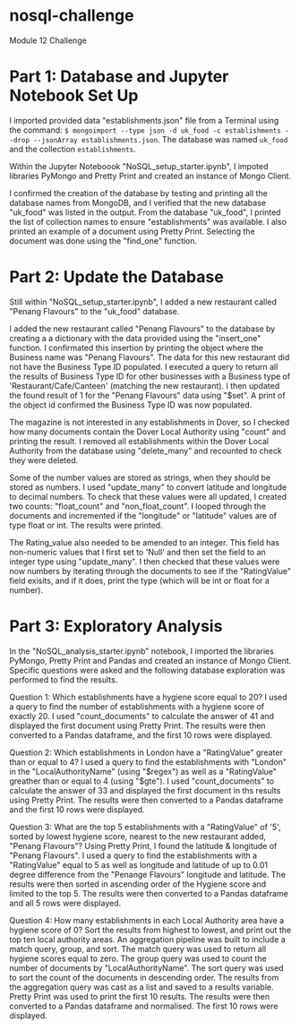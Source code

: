 # nosql-challenge
Module 12 Challenge


# Part 1: Database and Jupyter Notebook Set Up

I imported provided  data "establishments.json" file from a Terminal using the command: `$ mongoimport --type json -d uk_food -c establishments --drop --jsonArray establishments.json`. The database was named `uk_food` and the collection `establishments`.

Within the Jupyter Noteboook "NoSQL_setup_starter.ipynb", I impoted libraries PyMongo and Pretty Print and created an instance of Mongo Client.

I confirmed the creation of the database by testing and printing all the database names from MongoDB, and I verified that the new database "uk_food" was listed in the output.  From the database "uk_food", I printed the list of collection names to ensure "establishments" was available.  I also printed an example of a document using Pretty Print. Selecting the document was done using the "find_one" function. 


# Part 2: Update the Database

Still within "NoSQL_setup_starter.ipynb", I added a new restaurant called "Penang Flavours" to the "uk_food" database.

I added the new restaurant called "Penang Flavours" to the database by creating a a dictionary with the data provided using the "insert_one" function.  I confirmated this insertion by printing the object where the Business name was "Penang Flavours".  The data for this new restaurant did not have the Business Type ID populated.  I executed a query to return all the results of Business Type ID for other businesses with a Business type of 'Restaurant/Cafe/Canteen' (matching the new restaurant).  I then updated the found result of 1 for the "Penang Flavours" data using "$set".  A print of the object id confirmed the Business Type ID was now populated.

The magazine is not interested in any establishments in Dover, so I checked how many documents contain the Dover Local Authority using "count" and printing the result. I removed all establishments within the Dover Local Authority from the database using "delete_many" and recounted to check they were deleted.

Some of the number values are stored as strings, when they should be stored as numbers. I used "update_many" to convert latitude and longitude to decimal numbers.  To check that these values were all updated, I created two counts: "float_count" and "non_float_count".  I looped through the documents and incremented if the "longitude" or "latitude" values are of type float or int.  The results were printed.

The Rating_value also needed to be amended to an integer.  This field has non-numeric values that I first set to 'Null' and then set the field to an integer type using "update_many".  I then checked that these values were now numbers by iterating through the documents to see if the "RatingValue" field exisits, and if it does, print the type (which will be int or float for a number).


# Part 3: Exploratory Analysis

In the "NoSQL_analysis_starter.ipynb" notebook, I imported the libraries PyMongo, Pretty Print and Pandas and created an instance of Mongo Client.   Specific questions were asked and the following database exploration was performed to find the results.

Question 1: Which establishments have a hygiene score equal to 20?
I used a query to find the number of establishments with a hygiene score of exactly 20.  I used "count_documents" to calculate the answer of 41 and displayed the first document using Pretty Print.  The results were then converted to a Pandas dataframe, and the first 10 rows were displayed.

Question 2: Which establishments in London have a "RatingValue" greater than or equal to 4? 
I used a query to find the establishments with "London" in the "LocalAuthorityName" (using "$regex") as well as a "RatingValue" greather than or equal to 4 (using "$gte").  I used "count_documents" to calculate the answer of 33 and displayed the first document in ths results using Pretty Print.  The results were then converted to a Pandas dataframe and the first 10 rows were displayed.

Question 3: What are the top 5 establishments with a "RatingValue" of '5', sorted by lowest hygiene score, nearest to the new restaurant added, "Penang Flavours"?
Using Pretty Print, I found the latitude & longitude of "Penang Flavours".  I used a query to find the establishments with a "RatingValue" equal to 5 as well as longitude and latitude of up to 0.01 degree difference from the "Penange Flavours" longitude and latitude. 
 The results were then sorted in ascending order of the Hygiene score and limited to the top 5.  The results were then converted to a Pandas dataframe and all 5 rows were displayed.

Question 4: How many establishments in each Local Authority area have a hygiene score of 0? Sort the results from highest to lowest, and print out the top ten local authority areas. 
An aggregation pipeline was built to include a match query, group, and sort.  The match query was used to return all hygiene scores equal to zero.  The group query was used to count the number of documents by "LocalAuthorityName".  The sort query was used to sort the count of the documents in descending order.  The results from the aggregation query was cast as a list and saved to a results variable.  Pretty Print was used to print the first 10 results.  The results were then converted to a Pandas dataframe and normalised.  The first 10 rows were displayed.
